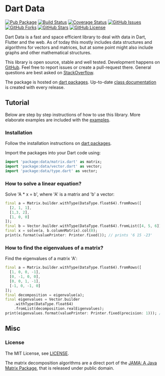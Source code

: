 Dart Data
=========

[![Pub Package](https://img.shields.io/pub/v/data.svg)](https://pub.dev/packages/data)
[![Build Status](https://travis-ci.org/renggli/dart-data.svg)](https://travis-ci.org/renggli/dart-data)
[![Coverage Status](https://coveralls.io/repos/renggli/dart-data/badge.svg)](https://coveralls.io/r/renggli/dart-data)
[![GitHub Issues](https://img.shields.io/github/issues/renggli/dart-data.svg)](https://github.com/renggli/dart-data/issues)
[![GitHub Forks](https://img.shields.io/github/forks/renggli/dart-data.svg)](https://github.com/renggli/dart-data/network)
[![GitHub Stars](https://img.shields.io/github/stars/renggli/dart-data.svg)](https://github.com/renggli/dart-data/stargazers)
[![GitHub License](https://img.shields.io/badge/license-MIT-blue.svg)](https://raw.githubusercontent.com/renggli/dart-data/master/LICENSE)

Dart Data is a fast and space efficient library to deal with data in Dart, Flutter and the web. As of today this mostly includes data structures and algorithms for vectors and matrices, but at some point might also include graphs and other mathematical structures.

This library is open source, stable and well tested. Development happens on [GitHub](http://github.com/renggli/dart-data). Feel free to report issues or create a pull-request there. General questions are best asked on [StackOverflow](http://stackoverflow.com/questions/tagged/data+dart).

The package is hosted on [dart packages](https://pub.dev/packages/data). Up-to-date [class documentation](https://pub.dev/documentation/data/latest/) is created with every release.


Tutorial
--------

Below are step by step instructions of how to use this library. More elaborate examples are included with the [examples](https://github.com/renggli/dart-data/tree/master/example).

### Installation

Follow the installation instructions on [dart packages](https://pub.dev/packages/data#-installing-tab-).

Import the packages into your Dart code using:

```dart
import 'package:data/matrix.dart' as matrix;
import 'package:data/vector.dart' as vector;
import 'package:data/type.dart' as vector;
```

### How to solve a linear equation?

Solve 'A * x = b', where 'A' is a matrix and 'b' a vector:

```dart
final a = Matrix.builder.withType(DataType.float64).fromRows([
  [2, 1, 1],
  [1,3, 2],
  [1, 0, 0]
]);
final b = Vector.builder.withType(DataType.float64).fromList([4, 5, 6]);
final x = solve(a, b.columnMatrix).col(0);
print(x.format(valuePrinter: Printer.fixed()); // prints '6 15 -23'
```

### How to find the eigenvalues of a matrix?

Find the eigenvalues of a matrix 'A':

```dart
final a = Matrix.builder.withType(DataType.float64).fromRows([
  [1, 0, 0, -1],
  [0, -1, 0, 0],
  [0, 0, 1, -1],
  [-1, 0, -1, 0]
]);
final decomposition = eigenvalue(a);
final eigenvalues = Vector.builder
    .withType(DataType.float64)
    .fromList(decomposition.realEigenvalues);
print(eigenvalues.format(valuePrinter: Printer.fixed(precision: 1))); // prints '-1.0 -1.0 1.0 2.0'
```

Misc
----

### License

The MIT License, see [LICENSE](https://github.com/renggli/dart-data/raw/master/LICENSE).

The matrix decomposition algorithms are a direct port of the [JAMA: A Java Matrix Package](https://math.nist.gov/javanumerics/jama/), that is released under public domain.
